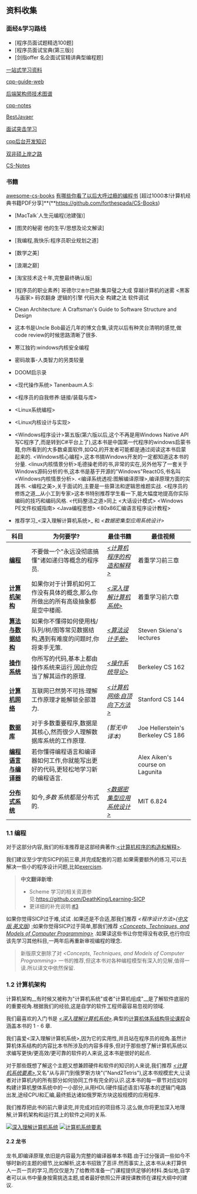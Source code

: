 ## 资料收集

### **面经&学习路线**

* [程序员面试题精选100题]
* [程序员面试宝典(第三版)]
* [剑指offer 名企面试官精讲典型编程题]

[一站式学习资料](https://[www.r2coding.com/#/](http://www.r2coding.com/#/))

[cpp-guide-web](https://balloonwj.github.io/cpp-guide-web/)

[后端架构师技术图谱](https://github.com/xingshaocheng/architect-awesome)

[cpp-notes](https://github.com/VitoChueng/RegularNotes)

[BestJavaer](https://github.com/crisxuan/bestJavaer)

[面试突击学习](https://github.com/wolverinn/Waking-Up)

[cpp后台开发知识](https://github.com/twomonkeyclub/BackEnd)

[双非硕上岸之路](https://github.com/forthespada/CSLearning)

[CS-Notes](https://github.com/CyC2018/CS-Notes)


### **书籍**

[awesome-cs-books](https://github.com/imarvinle/awesome-cs-books)
[有哪些你看了以后大呼过瘾的编程书](https://www.zhihu.com/question/50408698)
[超过1000本!计算机经典书籍PDF分享]**(**https://github.com/forthespada/CS-Books)

* [MacTalk`人生元编程(池建强)]
* [图灵的秘密  他的生平/思想及论文解读]
* [我编程,我快乐:程序员职业规划之道]
* [数学之美]
* [浪潮之巅]
* [淘宝技术这十年,完整最终确认版]
* [程序员的职业素养]
哥德尔`艾舍尔`巴赫:集异璧之大成
穿越计算机的迷雾
<黑客与画家>
码农翻身
逻辑的引擎
代码大全
构建之法
软件调试 
*  Clean Architecture: A Craftsman's Guide to Software Structure and Design
*  这本书是Uncle Bob最近几年的博文合集,读完以后有种灵台清明的感觉,做code review的时候思路清晰了很多. 
*  寒江独钓:windows内核安全编程
*  密码故事-人类智力的另类较量
*  DOOM启示录
* <现代操作系统> Tanenbaum.A.S: 
* <程序员的自我修养:链接/装载与库>
* <Linux系统编程>
* <Linux内核设计与实现>
* <Windows程序设计>第五版(第六版以后,这个不再是用Windows Native API写C程序了,而是转到C#平台上了),这本书是中国第一代程序的windows启蒙书籍,你所看到的大多数桌面软件,如QQ,的开发者可能都是通过阅读这本书启蒙起来的.
<Windows核心编程>,这本书搞Windows开发的一定都知道这本书的分量.
<linux内核情景分析>毛德操老师的书,非常的实在,另外他写了一套关于Windows源码分析的书,这本书是基于开源的"Windows"ReactOS,书名叫<Windows内核情景分析>.
<编译系统透视:图解编译原理>,编译原理方面的实践书.
<编程之美>,关于面试的,主要是一些算法和逻辑思维题实战.
<程序员的修炼之道__从小工到专家>这本书特别推荐学生看一下,能大幅度地提高你实际编码的技巧和编码风格.
<代码整洁之道>同上
<大话设计模式>
<Windows PE文件权威指南>
<Java编程思想>
<80x86汇编语言程序设计教程>

* 推荐学习_<深入理解计算机系统>_ 和 _<数据密集型应用系统设计>_

| 科目                                      | 为何要学?                                                   | 最佳书籍                                                     | 最佳视频                          |
| ----------------------------------------- | ------------------------------------------------------------ | ------------------------------------------------------------ | --------------------------------- |
| **[编程](#编程)**                         | 不要做一个"永远没彻底搞懂"诸如递归等概念的程序员.           | _[<计算机程序的构造和解释>](https://book.douban.com/subject/1148282/)_ | 着重学习前三章                    |
| **[计算机架构](#计算机架构)**             | 如果你对于计算机如何工作没有具体的概念,那么你所做出的所有高级抽象都是空中楼阁. | _[<深入理解计算机系统>](https://book.douban.com/subject/26912767/)_ | 着重学习前六章                    |
| **[算法与数据结构](#算法和数据结构)**     | 如果你不懂得如何使用栈/队列/树/图等常见数据结构,遇到有难度的问题时,你将束手无策. | _[<算法设计手册>](https://book.douban.com/subject/4048566/)_ | Steven Skiena's lectures          |
| **[操作系统](#操作系统)**                 | 你所写的代码,基本上都由操作系统来运行,因此你应当了解其运作的原理. | _[<操作系统导论>](https://book.douban.com/subject/33463930/)_ | Berkeley CS 162                   |
| **[计算机网络](#计算机网络)**             | 互联网已然势不可挡:理解工作原理才能解锁全部潜力.           | _[<计算机网络:自顶向下方法>](https://book.douban.com/subject/30280001/)_ | Stanford CS 144                   |
| **[数据库](#数据库)**                     | 对于多数重要程序,数据是其核心,然而很少人理解数据库系统的工作原理. | _[<Readings in Database Systems>](https://book.douban.com/subject/2256069/) (暂无中译本)_ | Joe Hellerstein's Berkeley CS 186 |
| **[编程语言与编译器](#编程语言与编译器)** | 若你懂得编程语言和编译器如何工作,你就能写出更好的代码,更轻松地学习新的编程语言. | _[<Crafting Interpreters>](https://craftinginterpreters.com/)_ | Alex Aiken's course on Lagunita   |
| **[分布式系统](#分布式系统)**             | 如今,_多数_ 系统都是分布式的.                              | _[<数据密集型应用系统设计>](https://book.douban.com/subject/30329536/)_ | MIT 6.824                         |


### 1.1 编程

对于这部分内容,我们的标准推荐是这部经典著作:[<计算机程序的构造和解释>](https://book.douban.com/subject/1148282/).

我们建议至少学完SICP的前三章,并完成配套的习题.如果需要额外的练习,可以去解决一些小的程序设计问题,比如[exercism](http://exercism.io).

> **中文翻译新增:**  
> * Scheme 学习的相关资源参见:<https://github.com/DeathKing/Learning-SICP>  
> * 更详细的补充说明:[#3](https://github.com/keithnull/TeachYourselfCS-CN/issues/3)  

如果你觉得SICP过于难,试试 _<Composing Programs>_.如果还是不合适,那我们推荐 _<程序设计方法>([中文版](https://book.douban.com/subject/1140942/),[英文版](http://www.htdp.org/))_ ;如果你觉得SICP过于简单,那我们推荐 _[<Concepts, Techniques, and Models of Computer Programming>](https://book.douban.com/subject/1782316/)_ .如果读这些书让你觉得没有收获,也行你应该先学习其他科目,一两年后再重新审视编程的理念.

> 新版原文删除了对 _<Concepts, Techniques, and Models of Computer Programming>_ 一书的推荐,但这本书对各种编程模型有深入的见解,值得一读.所以译文中依然保留.

### 1.2 计算机架构

计算机架构__有时候又被称为"计算机系统"或者"计算机组成"__是了解软件底层的的重要视角.根据我们的经验,这是自学的软件工程师最容易忽视的领域.

我们最喜欢的入门书是 _[<深入理解计算机系统>](https://book.douban.com/subject/26912767/)_.典型的[计算机体系结构导论课程](http://csapp.cs.cmu.edu/3e/courses.html)会涵盖本书的 1 - 6 章.

我们喜爱<深入理解计算机系统>,因为它的实用性,并且站在程序员的视角.虽然计算机体系结构的内容比本书所涉及的内容多得多,但对于那些想了解计算机系统以求编写更快/更高效/更可靠的软件的人来说,这本书是很好的起点.

对于那些既想了解这个主题又想兼顾硬件和软件的知识的人来说,我们推荐 _[<计算机系统要素>](https://book.douban.com/subject/1998341/)_,又名"从与非门到俄罗斯方块"("Nand2Tetris"),这本书规模宏大,让读者对计算机内的所有部分如何协同工作有完全的认识.这本书的每一章节对应如何构建计算机整体系统中的一小部分,从用HDL(硬件描述语言)写基本的逻辑门电路出发,途经CPU和汇编,最终抵达诸如俄罗斯方块这般规模的应用程序.

我们推荐把此书的前六章读完,并完成对应的项目练习.这么做,你将更加深入地理解,计算机架构和运行其上的软件之间的关系.

[![深入理解计算机系统](.自学CS顺序以及书单.asserts/82109944-12270d00-976d-11ea-85a9-774e4f762ec9.png)](https://book.douban.com/subject/26912767/) [![计算机系统要素](.自学CS顺序以及书单.asserts/66758695-60231c00-eed1-11e9-8422-a4acfb10a390.jpg)](http://www.nand2tetris.org) 


#### 2.2 龙书

龙书,即编译原理,依旧是内容最为完整的编译器单本书籍.由于过分强调一些如今不够时新的主题的细节,比如解析,这本书招致了恶评.然而事实上,这本书从未打算供人一页一页的学习,而仅仅是为了给教师准备一门课程提供足够的材料.类似地,自学者可以从书中量身按需挑选主题,或者最好依照公开课授课教师在课程大纲中的建议.


